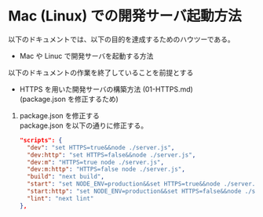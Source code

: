 # Mac (Linux) での開発サーバ起動方法

以下のドキュメントでは、以下の目的を達成するためのハウツーである。

- Mac や Linuc で開発サーバを起動する方法

以下のドキュメントの作業を終了していることを前提とする

- HTTPS を用いた開発サーバの構築方法 (01-HTTPS.md)  
  (package.json を修正するため)

1. package.json を修正する  
   package.json を以下の通りに修正する。

   ```json
   "scripts": {
     "dev": "set HTTPS=true&&node ./server.js",
     "dev:http": "set HTTPS=false&&node ./server.js",
     "dev:m": "HTTPS=true node ./server.js",
     "dev:m:http": "HTTPS=false node ./server.js",
     "build": "next build",
     "start": "set NODE_ENV=production&&set HTTPS=true&&node ./server.js",
     "start:http": "set NODE_ENV=production&&set HTTPS=false&&node ./server.js",
     "lint": "next lint"
   },
   ```
